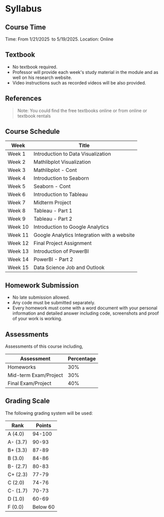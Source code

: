 # Syllabus

## Course Time

Time: From 1/21/2025 to 5/19/2025.
Location: Online

## Textbook

* No textbook required.
* Professor will provide each week's study material in the module and as well on his research website.
* Video instructions such as recorded videos will be also provided.

## References

> Note: You could find the free textbooks online or from online or textbook rentals

## Course Schedule

| Week    | Title                                          |
|---------|------------------------------------------------|
| Week 1  | Introduction to Data Visualization                           |
| Week 2  | Mathlibplot Visualization                  |
| Week 3  | Mathlibplot - Cont      |
| Week 4  | Introduction to Seaborn             |
| Week 5  | Seaborn - Cont|
| Week 6  | Introduction to Tableau          |
| Week 7  | Midterm Project                        |
| Week 8  | Tableau - Part 1|  
| Week 9  | Tableau - Part 2|  
| Week 10 | Introduction to Google Analytics |
| Week 11 | Google Analytics Integration with a website|
| Week 12 | Final Project Assignment|
| Week 13 | Introduction of PowerBI|
| Week 14 | PowerBI - Part 2|
| Week 15 | Data Science Job and Outlook|

## Homework Submission

* No late submission allowed.
* Any code must be submitted separately.
* Every homework must come with a word document with your personal information and detailed answer including code, screenshots and proof of your work is working.

## Assessments

Assessments of this course including,

|Assessment|Percentage|
|----------|----------|
|Homeworks | 30%      |
|Mid-term Exam/Project| 30%|
|Final Exam/Project| 40%|

## Grading Scale

The following grading system will be used:

|Rank  |  Points|
|------|--------|
|A (4.0)|94-100 | 
|A- (3.7)| 90-93 |
|B+ (3.3) |87-89 |
|B (3.0) |84-86 |
|B- (2.7)| 80-83 |
|C+ (2.3) | 77-79 |
|C (2.0) |74-76 |
|C- (1.7)| 70-73|
|D (1.0) |60-69 |
|F (0.0) |Below 60|